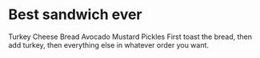 # Best sandwich ever
Turkey
Cheese
Bread
Avocado
Mustard
Pickles
First toast the bread, then add turkey, then everything else in whatever order you want. 
